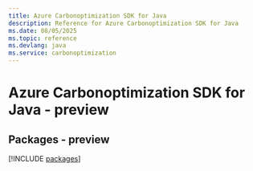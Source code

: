 ```yaml
---
title: Azure Carbonoptimization SDK for Java
description: Reference for Azure Carbonoptimization SDK for Java
ms.date: 08/05/2025
ms.topic: reference
ms.devlang: java
ms.service: carbonoptimization
---
```

# Azure Carbonoptimization SDK for Java - preview
## Packages - preview
[!INCLUDE [packages](carbonoptimization-index.md)]